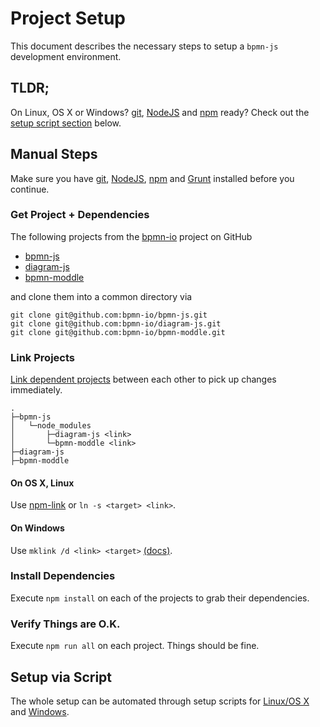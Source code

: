 # Project Setup

This document describes the necessary steps to setup a `bpmn-js` development environment.


## TLDR;

On Linux, OS X or Windows? [git](http://git-scm.com/), [NodeJS](nodejs.org) and [npm](https://www.npmjs.org/doc/cli/npm.html) ready? Check out the [setup script section](https://github.com/bpmn-io/bpmn-js/blob/master/docs/project/SETUP.md#setup-via-script) below.


## Manual Steps

Make sure you have [git](http://git-scm.com/), [NodeJS](nodejs.org), [npm](https://www.npmjs.org/doc/cli/npm.html) and [Grunt](http://gruntjs.com/getting-started) installed before you continue.


### Get Project + Dependencies

The following projects from the [bpmn-io](https://github.com/bpmn-io) project on GitHub

* [bpmn-js](https://github.com/bpmn-io/bpmn-js)
* [diagram-js](https://github.com/bpmn-io/diagram-js)
* [bpmn-moddle](https://github.com/bpmn-io/bpmn-moddle)

and clone them into a common directory via

```
git clone git@github.com:bpmn-io/bpmn-js.git
git clone git@github.com:bpmn-io/diagram-js.git
git clone git@github.com:bpmn-io/bpmn-moddle.git
```

### Link Projects

[Link dependent projects](https://docs.npmjs.com/cli/link) between each other to pick up changes immediately.

```
.
├─bpmn-js
│   └─node_modules
│       ├─diagram-js <link>
│       └─bpmn-moddle <link>
├─diagram-js
├─bpmn-moddle
```

#### On OS X, Linux

Use [npm-link](https://docs.npmjs.com/cli/link) or `ln -s <target> <link>`.

#### On Windows

Use `mklink /d <link> <target>` [(docs)](http://technet.microsoft.com/en-us/library/cc753194.aspx).

### Install Dependencies

Execute `npm install` on each of the projects to grab their dependencies.


### Verify Things are O.K.

Execute `npm run all` on each project. Things should be fine.


## Setup via Script

The whole setup can be automated through setup scripts for [Linux/OS X](https://github.com/bpmn-io/bpmn-js/blob/master/docs/project/setup.sh) and [Windows](https://github.com/bpmn-io/bpmn-js/blob/master/docs/project/setup.bat).
